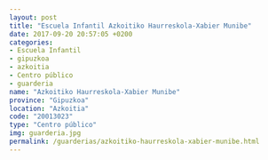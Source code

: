 ```yaml
---
layout: post
title: "Escuela Infantil Azkoitiko Haurreskola-Xabier Munibe"
date: 2017-09-20 20:57:05 +0200
categories:
- Escuela Infantil
- gipuzkoa
- azkoitia
- Centro público
- guarderia
name: "Azkoitiko Haurreskola-Xabier Munibe"
province: "Gipuzkoa"
location: "Azkoitia"
code: "20013023"
type: "Centro público"
img: guarderia.jpg
permalink: /guarderias/azkoitiko-haurreskola-xabier-munibe.html
---
```

